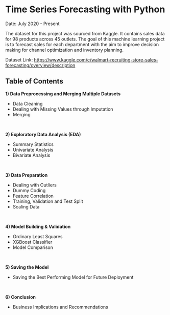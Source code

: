 # Time Series Forecasting with Python

Date: July 2020 - Present

The dataset for this project was sourced from Kaggle. It contains sales data for 98 products across 45 outlets. 
The goal of this machine learning project is to forecast sales for each department with the aim to improve decision making for channel optimization
and inventory planning. 

Dataset Link: https://www.kaggle.com/c/walmart-recruiting-store-sales-forecasting/overview/description

## Table of Contents
**1) Data Preprocessing and Merging Multiple Datasets** 
- Data Cleaning
- Dealing with Missing Values through Imputation
- Merging
<br>

**2) Exploratory Data Analysis (EDA)**
- Summary Statistics
- Univariate Analysis
- Bivariate Analysis
<br>

**3) Data Preparation**
- Dealing with Outliers
- Dummy Coding
- Feature Correlation
- Training, Validation and Test Split
- Scaling Data
<br>

**4) Model Building & Validation**
- Ordinary Least Squares
- XGBoost Classifier
- Model Comparison
<br>

**5) Saving the Model**
- Saving the Best Performing Model for Future Deployment
<br>

**6) Conclusion**
- Business Implications and Recommendations

